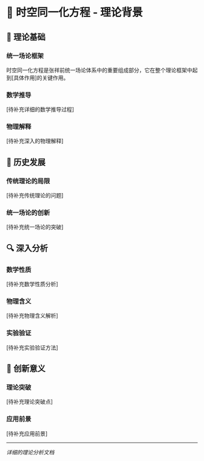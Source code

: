 # 🌌 时空同一化方程 - 理论背景

## 🔬 理论基础

### 统一场论框架
时空同一化方程是张祥前统一场论体系中的重要组成部分，它在整个理论框架中起到[具体作用]的关键作用。

### 数学推导
[待补充详细的数学推导过程]

### 物理解释
[待补充深入的物理解释]

## 📖 历史发展

### 传统理论的局限
[待补充传统理论的问题]

### 统一场论的创新
[待补充统一场论的突破]

## 🔍 深入分析

### 数学性质
[待补充数学性质分析]

### 物理含义
[待补充物理含义解析]

### 实验验证
[待补充实验验证方法]

## 🌟 创新意义

### 理论突破
[待补充理论突破点]

### 应用前景
[待补充应用前景]

---

*详细的理论分析文档*
